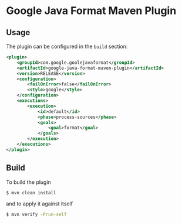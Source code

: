 # Google Java Format Maven Plugin

## Usage

The plugin can be configured in the `build` section:

```xml
<plugin>
	<groupId>com.google.goolejavaformat</groupId>
	<artifactId>google-java-format-maven-plugin</artifactId>
	<version>RELEASE</version>
	<configuration>
		<failOnError>false</failOnError>
		<style>google</style>
	</configuration>
	<executions>
		<execution>
			<id>default</id>
			<phase>process-sources</phase>
			<goals>
				<goal>format</goal>
			</goals>
		</execution>
	</executions>
</plugin>
```

## Build

To build the plugin

```bash
$ mvn clean install
```

and to apply it against itself

```bash
$ mvn verify -Prun-self
```
